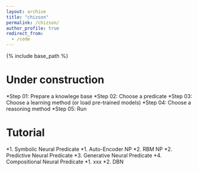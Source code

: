 ```yaml
---
layout: archive
title: "chizson"
permalink: /chizson/
author_profile: true
redirect_from:
  - /code
---
```


{% include base_path %}

Under construction
======

*Step 01: Prepare a knowlege base
*Step 02: Choose a predicate
*Step 03: Choose a learning method (or load pre-trained models)
*Step 04: Choose a reasoning method
*Step 05: Run


Tutorial
======

*1. Symbolic Neural Predicate
    *1. Auto-Encoder NP
    *2. RBM NP
*2. Predictive Neural Predicate
*3. Generative Neural Predicate
*4. Compositional Neural Predicate
    *1. xxx
    *2. DBN	